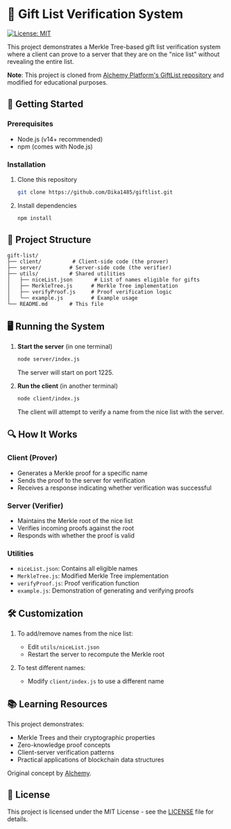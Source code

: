 # 🎁 Gift List Verification System

[![License: MIT](https://img.shields.io/badge/License-MIT-yellow.svg)](https://opensource.org/licenses/MIT)

This project demonstrates a Merkle Tree-based gift list verification system where a client can prove to a server that they are on the "nice list" without revealing the entire list.

**Note**: This project is cloned from [Alchemy Platform's GiftList repository](https://github.com/alchemyplatform/GiftList) and modified for educational purposes.

## 🚀 Getting Started

### Prerequisites
- Node.js (v14+ recommended)
- npm (comes with Node.js)

### Installation
1. Clone this repository
   ```bash
   git clone https://github.com/Dika1485/giftlist.git
   ```
2. Install dependencies
   ```bash
   npm install
   ```

## 📂 Project Structure

```
gift-list/
├── client/          # Client-side code (the prover)
├── server/         # Server-side code (the verifier)
├── utils/          # Shared utilities
│   ├── niceList.json       # List of names eligible for gifts
│   ├── MerkleTree.js      # Merkle Tree implementation
│   ├── verifyProof.js     # Proof verification logic
│   └── example.js         # Example usage
└── README.md       # This file
```

## 🖥️ Running the System

1. **Start the server** (in one terminal)
   ```bash
   node server/index.js
   ```
   The server will start on port 1225.

2. **Run the client** (in another terminal)
   ```bash
   node client/index.js
   ```
   The client will attempt to verify a name from the nice list with the server.

## 🔍 How It Works

### Client (Prover)
- Generates a Merkle proof for a specific name
- Sends the proof to the server for verification
- Receives a response indicating whether verification was successful

### Server (Verifier)
- Maintains the Merkle root of the nice list
- Verifies incoming proofs against the root
- Responds with whether the proof is valid

### Utilities
- `niceList.json`: Contains all eligible names
- `MerkleTree.js`: Modified Merkle Tree implementation
- `verifyProof.js`: Proof verification function
- `example.js`: Demonstration of generating and verifying proofs

## 🛠️ Customization

1. To add/remove names from the nice list:
   - Edit `utils/niceList.json`
   - Restart the server to recompute the Merkle root

2. To test different names:
   - Modify `client/index.js` to use a different name

## 📚 Learning Resources

This project demonstrates:
- Merkle Trees and their cryptographic properties
- Zero-knowledge proof concepts
- Client-server verification patterns
- Practical applications of blockchain data structures

Original concept by [Alchemy](https://github.com/alchemyplatform/GiftList).

## 📜 License

This project is licensed under the MIT License - see the [LICENSE](LICENSE) file for details.